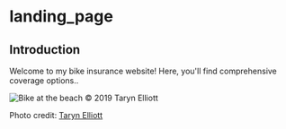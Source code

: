 # landing_page

## Introduction

Welcome to my bike insurance website! Here, you'll find comprehensive coverage options.. 

![Bike at the beach](biker.jpg)
© 2019 Taryn Elliott

Photo credit: [Taryn Elliott](https://www.pexels.com/@taryn-elliott/)